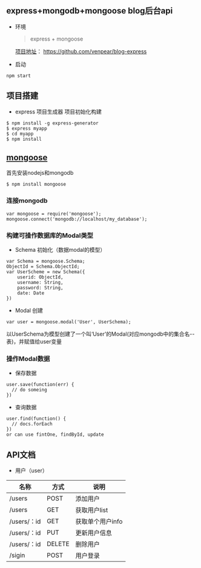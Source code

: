## express+mongodb+mongoose blog后台api
* 环境
  > express + mongoose
  
  [项目地址](https://github.com/venpear/blog-express)： https://github.com/venpear/blog-express

* 启动
```
npm start
```

## 项目搭建
* express 项目生成器 项目初始化构建

``` 
$ npm install -g express-generator
$ express myapp
$ cd myapp
$ npm install

```

## [mongoose](https://www.npmjs.com/package/mongoose)
首先安装nodejs和mongodb

```
$ npm install mongoose
```
### 连接mongodb

```
var mongoose = require('mongoose');
mongoose.connect('mongodb://localhost/my_database');
```
### 构建可操作数据库的Modal类型
* Schema 初始化（数据modal的模型）

```
var Schema = mongoose.Schema;
ObjectId = Schema.ObjectId;
var UserScheme = new Schema({
    userid: ObjectId,
    username: String,
    password: String,
    date: Date
})
```
* Modal 创建

```
var user = mongoose.modal('User', UserSchema);
```
以UserSchema为模型创建了一个叫‘User’的Modal(对应mongodb中的集合名--表)，并赋值给user变量
### 操作Modal数据
* 保存数据

```
user.save(function(err) {
  // do someing
})
```
* 查询数据

```
user.find(function() {
  // docs.forEach
})
or can use fintOne, findById, update
```

## API文档
* 用户（user）

| 名称 | 方式 | 说明 |
|-----|------|-----|
|/users| POST| 添加用户|
|/users| GET | 获取用户list|
|/users/：id| GET | 获取单个用户info|
|/users/：id| PUT | 更新用户信息 |
|/users/：id| DELETE | 删除用户 |
|/sigin| POST | 用户登录 |


